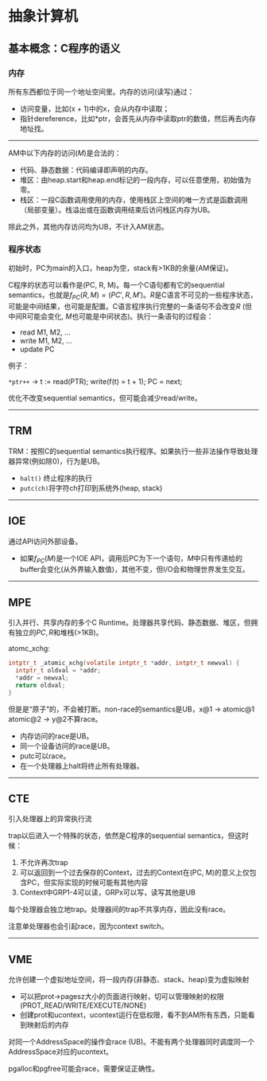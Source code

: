 # 抽象计算机

## 基本概念：C程序的语义

### 内存

所有东西都位于同一个地址空间里。内存的访问(读写)通过：

* 访问变量，比如(x + 1)中的x，会从内存中读取；
* 指针dereference，比如*ptr，会首先从内存中读取ptr的数值，然后再去内存地址找。

---

AM中以下内存的访问($M$)是合法的：

* 代码、静态数据：代码编译即声明的内存。
* 堆区：由heap.start和heap.end标记的一段内存，可以任意使用，初始值为零。
* 栈区：一段C函数调用使用的内存，使用栈区上空间的唯一方式是函数调用（局部变量）。栈溢出或在函数调用结束后访问栈区内存为UB。

除此之外，其他内存访问均为UB，不计入AM状态。

### 程序状态

初始时，PC为main的入口，heap为空，stack有>1KB的余量(AM保证)。

C程序的状态可以看作是(PC, R, M)。每一个C语句都有它的sequential semantics，也就是$f_{PC}(R, M) = (PC',R, M')$。$R$是C语言不可见的一些程序状态，可能是中间结果，也可能是配置。C语言程序执行完整的一条语句不会改变$R$ (但中间R可能会变化, $M$也可能是中间状态)。执行一条语句的过程会：

- read M1, M2, ...
- write M1, M2, ...
- update PC

例子：

`*ptr++` -> t := read(PTR); write(f(t) = t + 1); PC = next;

优化不改变sequential semantics，但可能会减少read/write。

---

## TRM

TRM：按照C的sequential semantics执行程序。如果执行一些非法操作导致处理器异常(例如除0)，行为是UB。

* `halt()` 终止程序的执行
* `putc(ch)`将字符ch打印到系统外(heap, stack)

---

## IOE

通过API访问外部设备。

* 如果$f_{PC}(M)​$是一个IOE API，调用后PC为下一个语句，$M​$中只有传递给的buffer会变化(从外界输入数值)，其他不变，但I/O会和物理世界发生交互。

---

## MPE

引入并行、共享内存的多个C Runtime。处理器共享代码、静态数据、堆区，但拥有独立的$PC, R$和堆栈(>1KB)。

atomc_xchg:

```c
intptr_t _atomic_xchg(volatile intptr_t *addr, intptr_t newval) {
  intptr_t oldval = *addr;
  *addr = newval;
  return oldval;
}
```

但是是“原子”的，不会被打断。non-race的semantics是UB，x@1 -> atomic@1 atomic@2 -> y@2不算race。

* 内存访问的race是UB。
* 同一个设备访问的race是UB。
* putc可以race。
* 在一个处理器上halt将终止所有处理器。

---

## CTE

引入处理器上的异常执行流

trap以后进入一个特殊的状态，依然是C程序的sequential semantics，但这时候：

1. 不允许再次trap
2. 可以返回到一个过去保存的Context，过去的Context在(PC, M)的意义上仅包含PC，但实际实现的时候可能有其他内容
3. Context中GRP1-4可以读，GRPx可以写，读写其他是UB

每个处理器会独立地trap。处理器间的trap不共享内存，因此没有race。

注意单处理器也会引起race，因为context switch。

---

## VME

允许创建一个虚拟地址空间，将一段内存(非静态、stack、heap)变为虚拟映射

* 可以把prot->pagesz大小的页面进行映射，切可以管理映射的权限(PROT_READ/WRITE/EXECUTE/NONE)
* 创建prot和ucontext，ucontext运行在低权限，看不到AM所有东西，只能看到映射后的内存

对同一个AddressSpace的操作会race (UB)。不能有两个处理器同时调度同一个AddressSpace对应的ucontext。

pgalloc和pgfree可能会race，需要保证正确性。